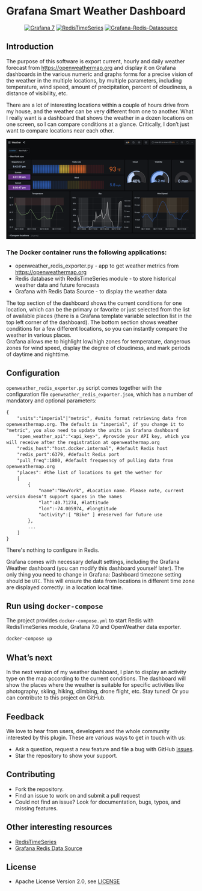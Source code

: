 # Grafana Smart Weather Dashboard

<div id="badges" align="center">

[![Grafana 7](https://img.shields.io/badge/Grafana-7-blue)](https://www.grafana.com)
[![RedisTimeSeries](https://img.shields.io/badge/RedisTimeSeries-inspired-yellowgreen)](https://oss.redislabs.com/redistimeseries/)
[![Grafana-Redis-Datasource](https://img.shields.io/badge/GrafanaRedisDatasource-integrated-yellow)](https://github.com/RedisTimeSeries/grafana-redis-datasource)

</div>


## Introduction

The purpose of this software is export current, hourly and daily weather forecast from https://openweathermap.org and display it on Grafana dashboards in the various numeric and graphs forms for a precise vision of the weather in the multiple locations, by multiple parameters, including temperature, wind speed, amount of precipitation, percent of cloudiness, a distance of visibility, etc.  

There are a lot of interesting locations within a couple of hours drive from my house, and the weather can be very different from one to another. What I really want is a dashboard that shows the weather in a dozen locations on one screen, so I can compare conditions at a glance. Critically, I don’t just want to compare locations near each other.

![](images/main_screen_shot.png)

### The Docker container runs the following applications:

* openweather_redis_exporter.py - app to get weather metrics from https://openweathermap.org
* Redis database with RedisTimeSeries module - to store historical weather data and future forecasts
* Grafana with Redis Data Source - to display the weather data

The top section of the dashboard shows the current conditions for one location, which can be the primary or favorite or just selected from the list of available places (there is a Grafana template variable selection list in the top left corner of the dashboard). The bottom section shows weather conditions for a few different locations, so you can instantly compare the weather in various places.  
Grafana allows me to highlight low/high zones for temperature, dangerous zones for wind speed, display the degree of cloudiness, and mark periods of daytime and nighttime.


## Configuration


`openweather_redis_exporter.py` script comes together with the configuration file `openweather_redis_exporter.json`, which has a number of mandatory and optional parameters: 

```
{
	"units":"imperial"|"metric", #units format retrieving data from openweathermap.org. The default is "imperial", if you change it to "metric", you also need to update the units in Grafana dashboard
	"open_weather_api":"<api_key>", #provide your API key, which you will receive after the registration at openweathermap.org
	"redis_host":"host.docker.internal", #default Redis host
	"redis_port":6379, #default Redis port
	"pull_freq":1800, #default frequesncy of pulling data from openweathermap.org
	"places": #the list of locations to get the wether for
	[
		{
		    "name":"NewYork", #Location name. Please note, current version doesn't support spaces in the names
		    "lat":40.71274, #lattitude
		    "lon":-74.005974, #longtitude
		    "activity":[ "Bike" ] #reserved for future use
		},
		...
	]
}
```

There's nothing to configure in Redis.

Grafana comes with necessary default settings, including the Grafana Weather dashboard (you can modify this dashboard yourself later). The only thing you need to change in Grafana: Dashboard timezone setting should be `UTC`. This will ensure the data from locations in different time zone are displayed correctly: in a location local time. 

## Run using `docker-compose`

The project provides `docker-compose.yml` to start Redis with RedisTimeSeries module, Grafana 7.0 and OpenWeather data exporter.

```bash
docker-compose up
```

## What’s next

In the next version of my weather dashboard, I plan to display an activity type on the map according to the current conditions. The dashboard will show the places where the weather is suitable for specific activities like photography, skiing, hiking, climbing, drone flight, etc. Stay tuned! Or you can contribute to this project on GitHub. 

## Feedback

We love to hear from users, developers and the whole community interested by this plugin. These are various ways to get in touch with us:

- Ask a question, request a new feature and file a bug with GitHub [issues](issues/).
- Star the repository to show your support.

## Contributing

- Fork the repository.
- Find an issue to work on and submit a pull request
- Could not find an issue? Look for documentation, bugs, typos, and missing features.

## Other interesting resources

- [RedisTimeSeries](https://oss.redislabs.com/redistimeseries/)
- [Grafana Redis Data Source](https://grafana.com/grafana/plugins/redis-datasource)

## License

- Apache License Version 2.0, see [LICENSE](LICENSE)
